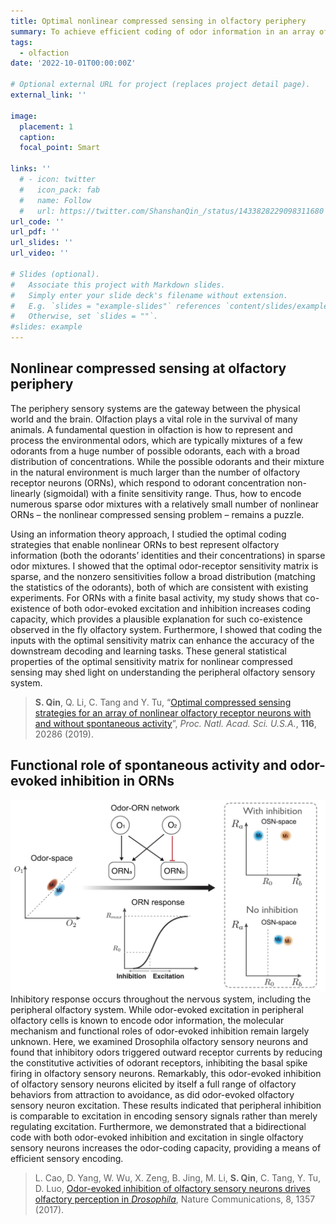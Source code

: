 ```yaml
---
title: Optimal nonlinear compressed sensing in olfactory periphery
summary: To achieve efficient coding of odor information in an array of nonlinear olfactory receptors, the odor-receptor sensitivity matrix must be sparse. This sparsity depends on the statistics of environmental odors. We used analytical calclation and extensive numerical simulation to study the optimal sensitivity matrix for recptors with and without spontaneous (background) activity.
tags:
  - olfaction
date: '2022-10-01T00:00:00Z'

# Optional external URL for project (replaces project detail page).
external_link: ''

image:
  placement: 1
  caption:
  focal_point: Smart

links: ''
  # - icon: twitter
  #   icon_pack: fab
  #   name: Follow
  #   url: https://twitter.com/ShanshanQin_/status/1433828229098311680
url_code: ''
url_pdf: ''
url_slides: ''
url_video: ''

# Slides (optional).
#   Associate this project with Markdown slides.
#   Simply enter your slide deck's filename without extension.
#   E.g. `slides = "example-slides"` references `content/slides/example-slides.md`.
#   Otherwise, set `slides = ""`.
#slides: example
---
```


## Nonlinear compressed sensing at olfactory periphery
The periphery sensory systems are the gateway between the physical world and the brain. Olfaction plays a vital role in the survival of many animals. A fundamental question in olfaction is how to represent and process the environmental odors, which are typically mixtures of a few odorants from a huge number of possible odorants, each with a broad distribution of concentrations. While the possible odorants and their mixture in the natural environment is much larger than the number of olfactory receptor neurons (ORNs), which respond to odorant concentration non- linearly (sigmoidal) with a finite sensitivity range. Thus, how to encode numerous sparse odor mixtures with a relatively small number of nonlinear ORNs – the nonlinear compressed sensing problem – remains a puzzle.

Using an information theory approach, I studied the optimal coding strategies that enable nonlinear ORNs to best represent olfactory information (both the odorants’ identities and their concentrations) in sparse odor mixtures. I showed that the optimal odor-receptor sensitivity matrix is sparse, and the nonzero sensitivities follow a broad distribution (matching the statistics of the odorants), both of which are consistent with existing experiments. For ORNs with a finite basal activity, my study shows that co-existence of both odor-evoked excitation and inhibition increases coding capacity, which provides a plausible explanation for such co-existence observed in the fly olfactory system. Furthermore, I showed that coding the inputs with the optimal sensitivity matrix can enhance the accuracy of the downstream decoding and learning tasks. These general statistical properties of the optimal sensitivity matrix for nonlinear compressed sensing may shed light on understanding the peripheral olfactory sensory system.

> **S. Qin**, Q. Li, C. Tang and Y. Tu, “[Optimal compressed sensing strategies for an array of nonlinear olfactory receptor neurons with and without spontaneous activity](https://www.pnas.org/doi/abs/10.1073/pnas.1906571116)”, *Proc. Natl. Acad. Sci. U.S.A.*, **116**, 20286 (2019).


## Functional role of spontaneous activity and odor-evoked inhibition in ORNs
![Illustration of bi-directional coding with odor-evoked inhibition](orn_odor-evoked_inhibition_coding.jpg)
Inhibitory response occurs throughout the nervous system, including the peripheral olfactory system. While odor-evoked excitation in peripheral olfactory cells is known to encode odor information, the molecular mechanism and functional roles of odor-evoked inhibition remain largely unknown. Here, we examined Drosophila olfactory sensory neurons and found that inhibitory odors triggered outward receptor currents by reducing the constitutive activities of odorant receptors, inhibiting the basal spike firing in olfactory sensory neurons. Remarkably, this odor-evoked inhibition of olfactory sensory neurons elicited by itself a full range of olfactory behaviors from attraction to avoidance, as did odor-evoked olfactory sensory neuron excitation. These results indicated that peripheral inhibition is comparable to excitation in encoding sensory signals rather than merely regulating excitation. Furthermore, we demonstrated that a bidirectional code with both odor-evoked inhibition and excitation in single olfactory sensory neurons increases the odor-coding capacity, providing a means of efficient sensory encoding.

> L. Cao, D. Yang, W. Wu, X. Zeng, B. Jing, M. Li, **S. Qin**, C. Tang, Y. Tu, D. Luo, [Odor-evoked inhibition of olfactory sensory neurons drives olfactory perception in *Drosophila*](https://www.nature.com/articles/s41467-017-01185-0), Nature Communications, 8, 1357 (2017).
